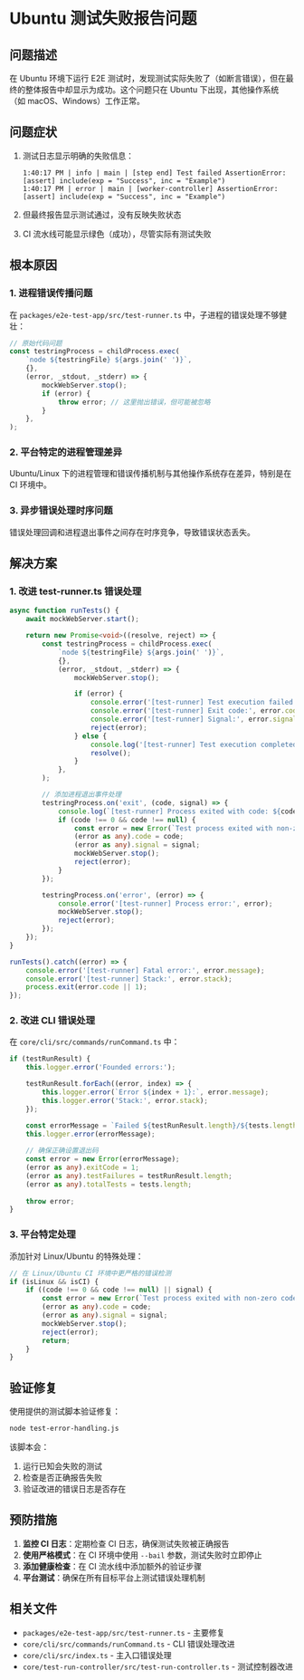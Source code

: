 # Ubuntu 测试失败报告问题

## 问题描述

在 Ubuntu 环境下运行 E2E 测试时，发现测试实际失败了（如断言错误），但在最终的整体报告中却显示为成功。这个问题只在 Ubuntu 下出现，其他操作系统（如 macOS、Windows）工作正常。

## 问题症状

1. 测试日志显示明确的失败信息：
   ```
   1:40:17 PM | info | main | [step end] Test failed AssertionError: [assert] include(exp = "Success", inc = "Example")
   1:40:17 PM | error | main | [worker-controller] AssertionError: [assert] include(exp = "Success", inc = "Example")
   ```

2. 但最终报告显示测试通过，没有反映失败状态

3. CI 流水线可能显示绿色（成功），尽管实际有测试失败

## 根本原因

### 1. 进程错误传播问题

在 `packages/e2e-test-app/src/test-runner.ts` 中，子进程的错误处理不够健壮：

```typescript
// 原始代码问题
const testringProcess = childProcess.exec(
    `node ${testringFile} ${args.join(' ')}`,
    {},
    (error, _stdout, _stderr) => {
        mockWebServer.stop();
        if (error) {
            throw error; // 这里抛出错误，但可能被忽略
        }
    },
);
```

### 2. 平台特定的进程管理差异

Ubuntu/Linux 下的进程管理和错误传播机制与其他操作系统存在差异，特别是在 CI 环境中。

### 3. 异步错误处理时序问题

错误处理回调和进程退出事件之间存在时序竞争，导致错误状态丢失。

## 解决方案

### 1. 改进 test-runner.ts 错误处理

```typescript
async function runTests() {
    await mockWebServer.start();

    return new Promise<void>((resolve, reject) => {
        const testringProcess = childProcess.exec(
            `node ${testringFile} ${args.join(' ')}`,
            {},
            (error, _stdout, _stderr) => {
                mockWebServer.stop();

                if (error) {
                    console.error('[test-runner] Test execution failed:', error.message);
                    console.error('[test-runner] Exit code:', error.code);
                    console.error('[test-runner] Signal:', error.signal);
                    reject(error);
                } else {
                    console.log('[test-runner] Test execution completed successfully');
                    resolve();
                }
            },
        );

        // 添加进程退出事件处理
        testringProcess.on('exit', (code, signal) => {
            console.log(`[test-runner] Process exited with code: ${code}, signal: ${signal}`);
            if (code !== 0 && code !== null) {
                const error = new Error(`Test process exited with non-zero code: ${code}`);
                (error as any).code = code;
                (error as any).signal = signal;
                mockWebServer.stop();
                reject(error);
            }
        });

        testringProcess.on('error', (error) => {
            console.error('[test-runner] Process error:', error);
            mockWebServer.stop();
            reject(error);
        });
    });
}

runTests().catch((error) => {
    console.error('[test-runner] Fatal error:', error.message);
    console.error('[test-runner] Stack:', error.stack);
    process.exit(error.code || 1);
});
```

### 2. 改进 CLI 错误处理

在 `core/cli/src/commands/runCommand.ts` 中：

```typescript
if (testRunResult) {
    this.logger.error('Founded errors:');

    testRunResult.forEach((error, index) => {
        this.logger.error(`Error ${index + 1}:`, error.message);
        this.logger.error('Stack:', error.stack);
    });

    const errorMessage = `Failed ${testRunResult.length}/${tests.length} tests.`;
    this.logger.error(errorMessage);
    
    // 确保正确设置退出码
    const error = new Error(errorMessage);
    (error as any).exitCode = 1;
    (error as any).testFailures = testRunResult.length;
    (error as any).totalTests = tests.length;
    
    throw error;
}
```

### 3. 平台特定处理

添加针对 Linux/Ubuntu 的特殊处理：

```typescript
// 在 Linux/Ubuntu CI 环境中更严格的错误检测
if (isLinux && isCI) {
    if ((code !== 0 && code !== null) || signal) {
        const error = new Error(`Test process exited with non-zero code: ${code}, signal: ${signal}`);
        (error as any).code = code;
        (error as any).signal = signal;
        mockWebServer.stop();
        reject(error);
        return;
    }
}
```

## 验证修复

使用提供的测试脚本验证修复：

```bash
node test-error-handling.js
```

该脚本会：
1. 运行已知会失败的测试
2. 检查是否正确报告失败
3. 验证改进的错误日志是否存在

## 预防措施

1. **监控 CI 日志**：定期检查 CI 日志，确保测试失败被正确报告
2. **使用严格模式**：在 CI 环境中使用 `--bail` 参数，测试失败时立即停止
3. **添加健康检查**：在 CI 流水线中添加额外的验证步骤
4. **平台测试**：确保在所有目标平台上测试错误处理机制

## 相关文件

- `packages/e2e-test-app/src/test-runner.ts` - 主要修复
- `core/cli/src/commands/runCommand.ts` - CLI 错误处理改进
- `core/cli/src/index.ts` - 主入口错误处理
- `core/test-run-controller/src/test-run-controller.ts` - 测试控制器改进
